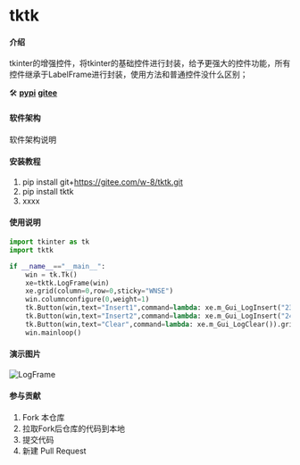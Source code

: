# tktk

#### 介绍
tkinter的增强控件，将tkinter的基础控件进行封装，给予更强大的控件功能，所有控件继承于LabelFrame进行封装，使用方法和普通控件没什么区别；

🛠
**[pypi](https://pypi.org/project/tktk/)**
**[gitee](https://gitee.com/w-8/tktk)**
#### 软件架构
软件架构说明


#### 安装教程

1.  pip install git+https://gitee.com/w-8/tktk.git
2.  pip install tktk
3.  xxxx

#### 使用说明

~~~py
import tkinter as tk
import tktk

if __name__=="__main__":
    win = tk.Tk()
    xe=tktk.LogFrame(win)
    xe.grid(column=0,row=0,sticky="WNSE")
    win.columnconfigure(0,weight=1)
    tk.Button(win,text="Insert1",command=lambda: xe.m_Gui_LogInsert("233")).grid(column=0,row=1,sticky='WNSE')
    tk.Button(win,text="Insert2",command=lambda: xe.m_Gui_LogInsert("244",True)).grid(column=0,row=2,sticky='WNSE')
    tk.Button(win,text="Clear",command=lambda: xe.m_Gui_LogClear()).grid(column=0,row=3,sticky='WNSE')
    win.mainloop()
~~~

#### 演示图片
![LogFrame](asset/ReadmeShow.gif)

#### 参与贡献

1.  Fork 本仓库
2.  拉取Fork后仓库的代码到本地
3.  提交代码
4.  新建 Pull Request





